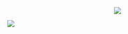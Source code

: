 <div align="center">
<img max-width="800" src="https://raw.githubusercontent.com/hikaru1337/hika/main/image.jpg"/>
</div>

[![](https://img.shields.io/badge/portfolio-blue)](http://hikaru1337.github.io/portfolio)

